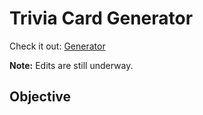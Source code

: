 # Trivia Card Generator

Check it out: [Generator](https://grem1ly.github.io/trivia_card_generator/)

**Note:** Edits are still underway.

## Objective
